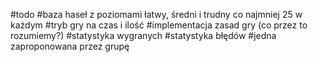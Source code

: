 #todo
#baza haseł z poziomami łatwy, średni i trudny co najmniej 25 w każdym
#tryb gry na czas i ilość
#implementacja zasad gry (co przez to rozumiemy?)
#statystyka wygranych
#statystyka błędów
#jedna zaproponowana przez grupę
